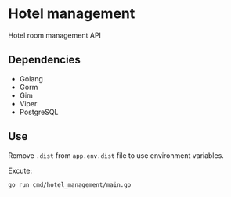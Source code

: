 # Hotel management

Hotel room management API

## Dependencies
- Golang
- Gorm
- Gim
- Viper
- PostgreSQL

## Use
Remove ```.dist``` from ```app.env.dist``` file to use environment variables.

Excute:
```
go run cmd/hotel_management/main.go
```